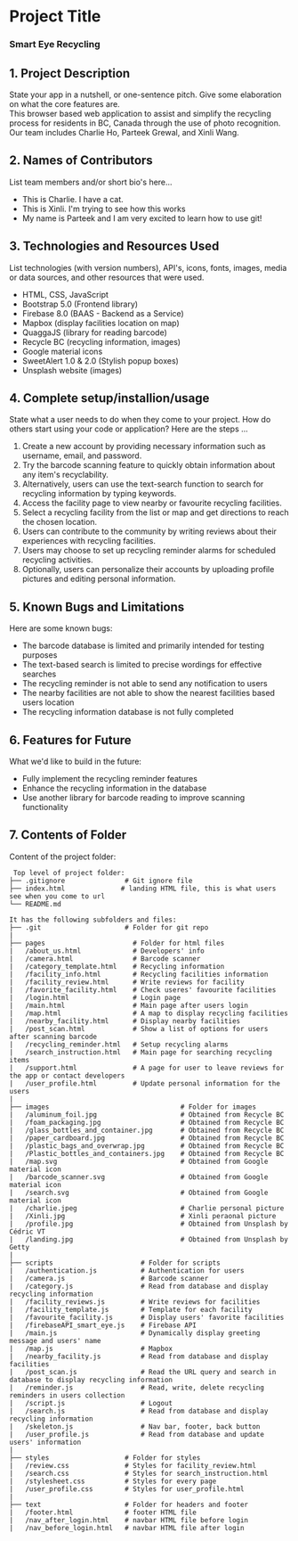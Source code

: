 # Project Title

### Smart Eye Recycling

## 1. Project Description
State your app in a nutshell, or one-sentence pitch. Give some elaboration on what the core features are.  
This browser based web application to assist and simplify the recycling process for residents in BC, Canada through the use of photo recognition. Our team includes Charlie Ho, Parteek Grewal, and Xinli Wang.

## 2. Names of Contributors
List team members and/or short bio's here... 
* This is Charlie. I have a cat. 
* This is Xinli. I'm trying to see how this works
* My name is Parteek and I am very excited to learn how to use git!
	
## 3. Technologies and Resources Used
List technologies (with version numbers), API's, icons, fonts, images, media or data sources, and other resources that were used.
* HTML, CSS, JavaScript
* Bootstrap 5.0 (Frontend library)
* Firebase 8.0 (BAAS - Backend as a Service)
* Mapbox (display facilities location on map)
* QuaggaJS (library for reading barcode)
* Recycle BC (recycling information, images)
* Google material icons
* SweetAlert 1.0 & 2.0 (Stylish popup boxes)
* Unsplash website (images)

## 4. Complete setup/installion/usage
State what a user needs to do when they come to your project.  How do others start using your code or application?
Here are the steps ...
1. Create a new account by providing necessary information such as username, email, and password.
2. Try the barcode scanning feature to quickly obtain information about any item's recyclability.
3. Alternatively, users can use the text-search function to search for recycling information by typing keywords.
4. Access the facility page to view nearby or favourite recycling facilities. 
5. Select a recycling facility from the list or map and get directions to reach the chosen location.
6. Users can contribute to the community by writing reviews about their experiences with recycling facilities.
7. Users may choose to set up recycling reminder alarms for scheduled recycling activities.
8. Optionally, users can personalize their accounts by uploading profile pictures and editing personal information.

## 5. Known Bugs and Limitations
Here are some known bugs:
* The barcode database is limited and primarily intended for testing purposes
* The text-based search is limited to precise wordings for effective searches 
* The recycling reminder is not able to send any notification to users
* The nearby facilities are not able to show the nearest facilities based users location
* The recycling information database is not fully completed 


## 6. Features for Future
What we'd like to build in the future:
* Fully implement the recycling reminder features
* Enhance the recycling information in the database
* Use another library for barcode reading to improve scanning functionality

	
## 7. Contents of Folder
Content of the project folder:

```
 Top level of project folder: 
├── .gitignore               # Git ignore file
├── index.html              # landing HTML file, this is what users see when you come to url
└── README.md

It has the following subfolders and files:
├── .git                     # Folder for git repo
|
├── pages                      # Folder for html files
|   /about_us.html             # Developers' info
|   /camera.html               # Barcode scanner
|   /category_template.html    # Recycling information
|   /facility_info.html        # Recycling facilities information
|   /facility_review.html      # Write reviews for facility
|   /favorite_facility.html    # Check useres' favourite facilities
|   /login.html                # Login page
|   /main.html                 # Main page after users login
|   /map.html                  # A map to display recycling facilities
|   /nearby_facility.html      # Display nearby facilities
|   /post_scan.html            # Show a list of options for users after scanning barcode
|   /recycling_reminder.html   # Setup recycling alarms 
|   /search_instruction.html   # Main page for searching recycling items 
|   /support.html              # A page for user to leave reviews for the app or contact developers
|   /user_profile.html         # Update personal information for the users
|
├── images                                 # Folder for images
|   /aluminum_foil.jpg                     # Obtained from Recycle BC
|   /foam_packaging.jpg                    # Obtained from Recycle BC
|   /glass_bottles_and_container.jpg       # Obtained from Recycle BC
|   /paper_cardboard.jpg                   # Obtained from Recycle BC
|   /plastic_bags_and_overwrap.jpg         # Obtained from Recycle BC
|   /Plastic_bottles_and_containers.jpg    # Obtained from Recycle BC
|   /map.svg                               # Obtained from Google material icon
|   /barcode_scanner.svg                   # Obtained from Google material icon
|   /search.svg                            # Obtained from Google material icon
|   /charlie.jpeg                          # Charlie personal picture
|   /Xinli.jpg                             # Xinli peraonal picture
|   /profile.jpg                           # Obtained from Unsplash by Cédric VT
|   /landing.jpg                           # Obtained from Unsplash by Getty
|
├── scripts                      # Folder for scripts
|   /authentication.js           # Authentication for users 
|   /camera.js                   # Barcode scanner
|   /category.js                 # Read from database and display recycling information
|   /facility_reviews.js         # Write reviews for facilities
|   /facility_template.js        # Template for each facility
|   /favourite_facility.js       # Display users' favorite facilities
|   /firebaseAPI_smart_eye.js    # Firebase API
|   /main.js                     # Dynamically display greeting message and users' name
|   /map.js                      # Mapbox 
|   /nearby_facility.js          # Read from database and display facilities 
|   /post_scan.js                # Read the URL query and search in database to display recycling information
|   /reminder.js                 # Read, write, delete recycling reminders in users collection 
|   /script.js                   # Logout
|   /search.js                   # Read from database and display recycling information
|   /skeleton.js                 # Nav bar, footer, back button
|   /user_profile.js             # Read from database and update users' information
|
├── styles                   # Folder for styles
|   /review.css              # Styles for facility_review.html
|   /search.css              # Styles for search_instruction.html
|   /stylesheet.css          # Styles for every page     
|   /user_profile.css        # Styles for user_profile.html
|
├── text                     # Folder for headers and footer
|   /footer.html             # footer HTML file
|   /nav_after_login.html    # navbar HTML file before login
|   /nav_before_login.html   # navbar HTML file after login

```


